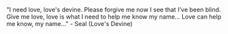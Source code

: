 "I need love, love's devine.
 Please forgive me now I see that I've been blind.
 Give me love, love is what I need to help me know my name...
 Love can help me know, my name..."
	 - Seal (Love's Devine) 